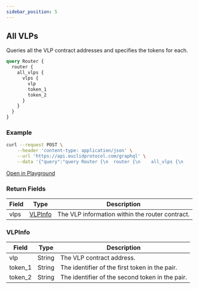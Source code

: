 ```yaml
---
sidebar_position: 5
---
```

## All VLPs

Queries all the VLP contract addresses and specifies the tokens for each.

```graphql
query Router {
  router {
    all_vlps {
      vlps {
        vlp
        token_1
        token_2
      }
    }
  }
}
```

### Example

```bash
curl --request POST \
    --header 'content-type: application/json' \
    --url 'https://api.euclidprotocol.com/graphql' \
    --data '{"query":"query Router {\n  router {\n    all_vlps {\n      vlps {\n        vlp\n        token_1\n        token_2\n      }\n    }\n  }\n}"}'
```

[Open in Playground](https://api.euclidprotocol.com/?explorerURLState=N4IgJg9gxgrgtgUwHYBcQC4QEcYIE4CeABAEoQwr5HAA6SRRe5le1dDDAhgDbcD6AN24AHAM5t6HBkLESpUme3kMUEANbI%2BARiXLVGpHwBMujgF9TFyVbMgANCAGc8AS04AjbglEYQIM0A)

### Return Fields

| Field                  | Type   | Description                                             |
|------------------------|--------|---------------------------------------------------------|
| vlps                   | [VLPInfo](#vlpinfo) | The VLP information within the router contract.         |

### VLPInfo

| Field                  | Type   | Description                                             |
|------------------------|--------|---------------------------------------------------------|
| vlp                    | String | The VLP contract address.                                     |
| token_1                | String | The identifier of the first token in the pair.          |
| token_2                | String | The identifier of the second token in the pair.         |
